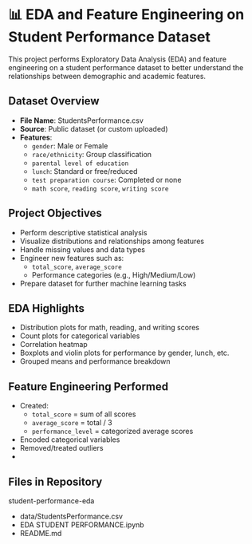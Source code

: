 
# 📊 EDA and Feature Engineering on Student Performance Dataset

This project performs Exploratory Data Analysis (EDA) and feature engineering on a student performance dataset to better understand the relationships between demographic and academic features.

## Dataset Overview

- **File Name**: StudentsPerformance.csv
- **Source**: Public dataset (or custom uploaded)
- **Features**:
  - `gender`: Male or Female
  - `race/ethnicity`: Group classification
  - `parental level of education`
  - `lunch`: Standard or free/reduced
  - `test preparation course`: Completed or none
  - `math score`, `reading score`, `writing score`

## Project Objectives

- Perform descriptive statistical analysis
- Visualize distributions and relationships among features
- Handle missing values and data types
- Engineer new features such as:
  - `total_score`, `average_score`
  - Performance categories (e.g., High/Medium/Low)
- Prepare dataset for further machine learning tasks

## EDA Highlights

- Distribution plots for math, reading, and writing scores
- Count plots for categorical variables
- Correlation heatmap
- Boxplots and violin plots for performance by gender, lunch, etc.
- Grouped means and performance breakdown

## Feature Engineering Performed
- Created:
  - `total_score` = sum of all scores
  - `average_score` = total / 3
  - `performance_level` = categorized average scores
- Encoded categorical variables
- Removed/treated outliers
- 
## Files in Repository
student-performance-eda
- data/StudentsPerformance.csv
- EDA STUDENT PERFORMANCE.ipynb
- README.md

